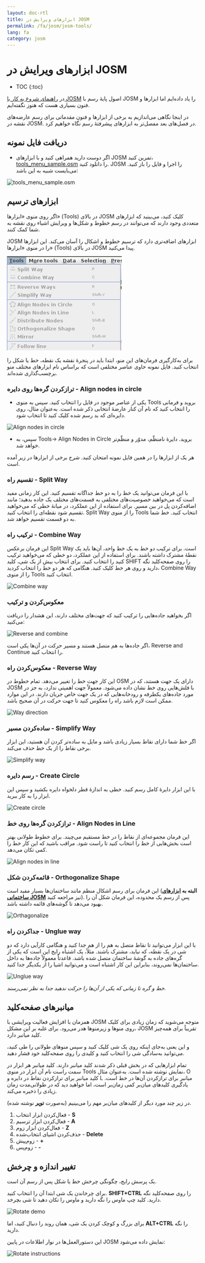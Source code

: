 ```yaml
---
layout: doc-rtl
title: ابزارهای ویرایش در JOSM
permalink: /fa/josm/josm-tools/
lang: fa
category: josm
---
```


ابزارهای ویرایش در JOSM
==================


- TOC
{:toc}

در [راهنمای شروع به کار با JOSM](/fa/josm/start-josm/) اصول پایهٔ رسم با JOSM را یاد داده‌ایم اما ابزارها و فنون بسیاری هست که هنوز نگفته‌ایم.

در اینجا نگاهی می‌اندازیم به برخی از ابزارها و فنون مقدماتی برای رسم عارضه‌های نقشه در JOSM. در فصل‌های بعد مفصل‌تر به ابزارهای پیشرفتهٔ رسم نگاه خواهیم کرد.

دریافت فایل نمونه
-------------------

- اگر دوست دارید همراهی کنید و با ابزارهای JOSM تمرین کنید، [tools_menu_sample.osm](/files/tools_menu_sample.osm) را دانلود کنید. JOSM را اجرا و فایل را باز کنید. می‌بایست شبیه به این باشد:

![tools_menu_sample.osm][]

ابزارهای ترسیم
-------------

اگر روی منوی «ابزارها» (Tools) در بالای JOSM کلیک کنید، می‌بینید که ابزارهای متعددی وجود دارند که می‌توانند در رسم خطوط و شکل‌ها و ویرایش اشیاء روی نقشه به شما کمک کنند.

JOSM ابزارهای اضافه‌تری دارد که ترسیم خطوط و اشکال را آسان می‌کند. این ابزارها را در منوی «ابزارها» (Tools) در بالای JOSM پیدا می‌کنید.

![منوی ابزارها][Tools menu]

برای به‌کارگیری فرمان‌های این منو، ابتدا باید در پنجرهٔ نقشه یک نقطه، خط یا شکل را انتخاب کنید. فایل نمونه حاوی عناصر مختلفی است که براساس نام ابزارهای مختلف منو برچسب‌گذاری شده‌اند.

### ترازکردن گره‌ها روی دایره - Align nodes in circle  

- یکی از عناصر موجود در فایل را انتخاب کنید. سپس به منوی Tools بروید و فرمانی را انتخاب کنید که نام آن کنار عارضهٔ انتخابی ذکر شده است. به‌عنوان مثال، روی دایره‌ای که بد رسم شده کلیک کنید تا انتخاب شود.

![Align nodes in circle][]

- سپس، به Tools->‏ Align Nodes in Circle بروید. دایرهٔ نامنظّم، مدوّر و منظّم‌تر خواهد شد.

هر یک از ابزارها را در همین فایل نمونه امتحان کنید. شرح برخی از ابزارها در زیر آمده است.

### تقسیم راه - Split Way  

با این فرمان می‌توانید یک خط را به دو خط جداگانه تقسیم کنید. این کار زمانی مفید است که می‌خواهید خصوصیت‌های مختلفی به قسمت‌های مختلف یک جاده بدهید؛ مانند اضافه‌کردن پل در بین مسیر. برای استفاده از این عملکرد، در میانهٔ خطی که می‌خواهید تقسیم شود نقطه‌ای را انتخاب کنید. Split Way را از منوی Tools انتخاب کنید. خط شما به دو قسمت تقسیم خواهد شد.


### ترکیب راه - Combine Way

این فرمان برعکس Split Way است. برای ترکیب دو خط به یک خط واحد، آن‌ها باید یک نقطهٔ مشترک داشته باشند. برای استفاده از این عملکرد، دو خطی که می‌خواهید ترکیب کنید را انتخاب کنید. برای انتخاب بیش از یک شی، کلید SHIFT را روی صفحه‌کلید نگه دارید و روی هر خط کلیک کنید. هنگامی که هر دو خط را انتخاب کردید، Combine Way را از منوی Tools انتخاب کنید.

![Combine way][]


### معکوس‌کردن و ترکیب  

اگر بخواهید جاده‌هایی را ترکیب کنید که جهت‌های مختلف دارند، این هشدار را دریافت می‌کنید:

![Reverse and combine][]

اگر جاده‌ها به هم متصل هستند و مسیر حرکت در آن‌ها یکی است، Reverse and Continue را انتخاب کنید.


### معکوس‌کردن راه - Reverse Way

این کار جهت خط را تغییر می‌دهد. تمام خطوط در OSM دارای یک جهت هستند، که در JOSM با فلش​‌هایی روی خط  نشان داده می‌شود. معمولاً جهت اهمیتی ندارد، به جز در مورد جاده‌های یکطرفه و رودخانه‌هایی که در یک جهت خاص جریان دارند. در این موارد ممکن است لازم باشد راه را معکوس کنید تا جهت حرکت در آن صحیح باشد.

![Way direction][]

### ساده‌کردن مسیر - Simplify Way

اگر خط شما دارای نقاط بسیار زیادی باشد و مایل به ساده‌تر کردن آن هستید، این ابزار برخی نقاط را از یک خط حذف می‌کند.

![Simplify way][]


### رسم دایره - Create Circle

با این ابزار دایرهٔ کامل رسم کنید. خطی به اندازهٔ قطر دلخواه دایره بکشید و سپس این ابزار را به کار ببرید.

![Create circle][]


### ترازکردن گره‌ها روی خط - Align Nodes in Line

این فرمان مجموعه‌ای از نقاط را در خط مستقیم می‌چیند. برای خطوط طولانی بهتر است بخش‌هایی از خط را انتخاب کنید تا راست شود. مراقب باشید که این کار خط را کمی تکان می‌دهد.

![Align nodes in line][]

### قائمه‌کردن شکل - Orthogonalize Shape

این فرمان برای رسم اشکال منظم مانند ساختمان‌ها بسیار مفید است (**البته به [ابزارهای ساختمانی JOSM](/fa/josm/josm-more-plugins/)** نیز مراجعه کنید). پس از رسم یک محدوده، این فرمان شکل آن را بهبود می‌دهد تا گوشه‌های قائمه داشته باشد.

![Orthagonalize][]


### جداکردن راه - Unglue way

با این ابزار می‌توانید تا نقاط متصل به هم را از هم جدا کنید و هنگامی کارآیی دارد که دو شی در یک نقطه، که نباید، مشترک باشند. مثلاً، یک اشتباه رایج این است که یکی از گره‌های جاده به گوشهٔ ساختمان متصل شده باشد. قاعدتاً معمولاً جاده‌ها به داخل ساختمان‌ها نمی‌روند، بنابراین این کار اشتباه است و می‌توانید اشیا را از یکدیگر جدا کنید.

![Unglue way][]

*خط و گره تا زمانی که یکی از آن‌ها را حرکت ندهید جدا به نظر نمی‌رسند.*

میانبرهای صفحه‌کلید
------------------

همزمان با افزایش فعالیت ویرایشی با JOSM متوجه می‌شوید که زمان زیادی برای کلیک روی منوها و زیرمنوها هدر می‌رود. برای غلبه بر این مشکل، JOSM تقریباً برای همه‌چیز کلید میانبر دارد.

و این یعنی به‌جای اینکه روی یک شی کلیک کنید و سپس منوهای طولانی را طی کنید، می‌توانید به‌سادگی شی را انتخاب کنید و کلیدی را روی صفحه‌کلید خود فشار دهید.

تمام ابزارهایی که در بخش قبلی ذکر شدند کلید میانبر دارند. کلید میانبر هر ابزار در سمت راست نام آن ابزار در منوی Tools نمایش نوشته شده است. به‌عنوان مثال، O
کلید میانبر برای ترازکردن نقاط در دایره و L میانبر برای ترازکردن آن‌ها در خط است. یادگیری کلیدهای میان‌بر کمی زمان‌بر است، اما خواهید دید که
در طولانی‌مدت زمان زیادی را ذخیره می‌کند.

در زیر چند مورد دیگر از کلیدهای میان‌بر مهم را می‌بینیم (به‌صورت **توپر** نوشته شده).

1. فعال‌کردن ابزار انتخاب - **S**
2. فعال‌کردن ابزار ترسیم - **A**
3. فعال‌کردن ابزار زوم - **Z**
4. حذف‌کردن اشیای انتخاب‌شده - **Delete**
5. زوم‌پیش - **+**
6. زوم‌پس - **-**


تغییر اندازه و چرخش
----------------

یک پرسش رایج، چگونگی چرخش خط یا شکل پس از رسم آن است.

برای چرخاندن یک شی ابتدا آن را انتخاب کنید. **SHIFT+CTRL** را روی صفحه‌کلید نگه دارید. کلید چپ ماوس را نگه دارید و ماوس را تکان دهید تا شی بچرخد.

![Rotate demo][]

برای بزرگ و کوچک کردن یک شی، همان روند را دنبال کنید، اما **ALT+CTRL** را نگه دارید.

این دستورالعمل‌ها در نوار اطلاعات در پایین JOSM نمایش داده می‌شود:

![Rotate instructions][]




[tools_menu_sample.osm]: /images/josm/tools-menu-sample-file.png
[Tools menu]: /images/josm/tools-menu.png
[Align nodes in circle]: /images/josm/align-nodes-in-circle.png
[Combine way]: /images/josm/combine-way.png
[Reverse and combine]: /images/josm/reverse-and-combine.png
[Way direction]: /images/josm/way-direction.png
[Simplify way]: /images/josm/simplify-way.png
[Create circle]: /images/josm/create-circle.png
[Align nodes in line]: /images/josm/align-nodes-in-line.png
[Orthagonalize]: /images/josm/orthagonalize.png
[Unglue way]: /images/josm/unglue-way.png
[Keyboard S]: /images/josm/keyboard-s.png
[Keyboard A]: /images/josm/keyboard-a.png
[Keyboard Z]: /images/josm/keyboard-z.png
[Keyboard Del]: /images/josm/keyboard-del.png
[Keyboard plus]: /images/josm/keyboard-plus.png
[Keyboard minus]: /images/josm/keyboard-minus.png
[Rotate demo]: /images/josm/rotate-demo.png
[Rotate instructions]: /images/josm/rotate-instructions.png